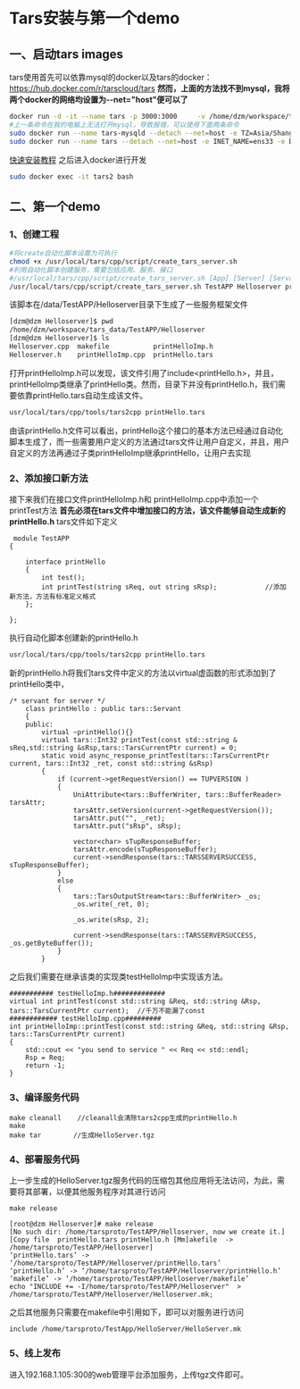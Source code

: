 # Tars安装与第一个demo
## 一、启动tars images
tars使用首先可以依靠mysql的docker以及tars的docker：
https://hub.docker.com/r/tarscloud/tars
**然而，上面的方法找不到mysql，我将两个docker的网络均设置为--net="host"便可以了**
```bash
docker run -d -it --name tars -p 3000:3000     -v /home/dzm/workspace/tars_data:/data tarscloud/tars:dev
#上一条命令在我的电脑上无法打开mysql，导致报错，可以使用下面两条命令
sudo docker run --name tars-mysqld --detach --net=host -e TZ=Asia/Shanghai -e MYSQL_ROOT_PASSWORD=password -v /home/dzm/tars/mysql_data:/var/lib/mysql mysql:5.6
sudo docker run --name tars --detach --net=host -e INET_NAME=ens33 -e DBIP=192.168.1.108 -e DBPort=3306 -e DBUser=root -e DBPassword=password -v /home/dzm/tars/tars_data:/data tarscloud/tars:dev
```
[快速安装教程](https://github.com/maq128/temp/blob/master/kb/tars%E5%B0%8F%E7%99%BD%E5%AE%89%E8%A3%85%E5%BF%85%E6%88%90%E6%89%8B%E5%86%8C.md) 
之后进入docker进行开发
```bash
sudo docker exec -it tars2 bash
```

## 二、第一个demo
### 1、创建工程
```sh
#将create自动化脚本设置为可执行
chmod +x /usr/local/tars/cpp/script/create_tars_server.sh 
#利用自动化脚本创建服务，需要包括应用、服务、接口
#/usr/local/tars/cpp/script/create_tars_server.sh [App] [Server] [Servant]
/usr/local/tars/cpp/script/create_tars_server.sh TestAPP Helloserver printHello
```
该脚本在/data/TestAPP/Helloserver目录下生成了一些服务框架文件
```sh
[dzm@dzm Helloserver]$ pwd
/home/dzm/workspace/tars_data/TestAPP/Helloserver
[dzm@dzm Helloserver]$ ls
Helloserver.cpp  makefile           printHelloImp.h
Helloserver.h    printHelloImp.cpp  printHello.tars
```
打开printHelloImp.h可以发现，该文件引用了include<printHello.h>，并且，printHelloImp类继承了printHello类。然而，目录下并没有printHello.h，我们需要依靠printHello.tars自动生成该文件。
```sh
usr/local/tars/cpp/tools/tars2cpp printHello.tars
```
由该printHello.h文件可以看出，printHello这个接口的基本方法已经通过自动化脚本生成了，而一些需要用户定义的方法通过tars文件让用户自定义，并且，用户自定义的方法再通过子类printHelloImp继承printHello，让用户去实现
### 2、添加接口新方法
接下来我们在接口文件printHelloImp.h和 printHelloImp.cpp中添加一个printTest方法
 **首先必须在tars文件中增加接口的方法，该文件能够自动生成新的printHello.h**
 tars文件如下定义
```
 module TestAPP
{

	interface printHello
	{
	    int test();
	    int printTest(string sReq, out string sRsp);			//添加新方法，方法有标准定义格式
	};

}; 
```
执行自动化脚本创建新的printHello.h
```sh
usr/local/tars/cpp/tools/tars2cpp printHello.tars
```
新的printHello.h将我们tars文件中定义的方法以virtual虚函数的形式添加到了printHello类中，
```
/* servant for server */
    class printHello : public tars::Servant
    {
    public:
        virtual ~printHello(){}
        virtual tars::Int32 printTest(const std::string & sReq,std::string &sRsp,tars::TarsCurrentPtr current) = 0;
        static void async_response_printTest(tars::TarsCurrentPtr current, tars::Int32 _ret, const std::string &sRsp)
        {
            if (current->getRequestVersion() == TUPVERSION )
            {
                UniAttribute<tars::BufferWriter, tars::BufferReader>  tarsAttr;
                tarsAttr.setVersion(current->getRequestVersion());
                tarsAttr.put("", _ret);
                tarsAttr.put("sRsp", sRsp);

                vector<char> sTupResponseBuffer;
                tarsAttr.encode(sTupResponseBuffer);
                current->sendResponse(tars::TARSSERVERSUCCESS, sTupResponseBuffer);
            }
            else
            {
                tars::TarsOutputStream<tars::BufferWriter> _os;
                _os.write(_ret, 0);

                _os.write(sRsp, 2);

                current->sendResponse(tars::TARSSERVERSUCCESS, _os.getByteBuffer());
            }
        }
```

之后我们需要在继承该类的实现类testHelloImp中实现该方法。
```
########### testHelloImp.h#############
virtual int printTest(const std::string &Req, std::string &Rsp, tars::TarsCurrentPtr current);  //千万不能漏了const
############ testHelloImp.cpp#########
int printHelloImp::printTest(const std::string &Req, std::string &Rsp, tars::TarsCurrentPtr current)
{
	std::cout << "you send to service " << Req << std::endl;
	Rsp = Req;
	return -1;
}
```

### 3、编译服务代码
```
make cleanall    //cleanall会清除tars2cpp生成的printHello.h
make
make tar     	//生成HelloServer.tgz
```

### 4、部署服务代码
上一步生成的HelloServer.tgz服务代码的压缩包其他应用将无法访问，为此，需要将其部署，以便其他服务程序对其进行访问
```
make release
```
```
[root@dzm Helloserver]# make release
[No such dir: /home/tarsproto/TestAPP/Helloserver, now we create it.]
[Copy file  printHello.tars printHello.h [Mm]akefile  ->  /home/tarsproto/TestAPP/Helloserver]
‘printHello.tars’ -> ‘/home/tarsproto/TestAPP/Helloserver/printHello.tars’
‘printHello.h’ -> ‘/home/tarsproto/TestAPP/Helloserver/printHello.h’
‘makefile’ -> ‘/home/tarsproto/TestAPP/Helloserver/makefile’
echo "INCLUDE += -I/home/tarsproto/TestAPP/Helloserver"  >  /home/tarsproto/TestAPP/Helloserver/Helloserver.mk;

```
之后其他服务只需要在makefile中引用如下，即可以对服务进行访问
```
include /home/tarsproto/TestApp/HelloServer/HelloServer.mk
```
### 5、线上发布
进入192.168.1.105:300的web管理平台添加服务，上传tgz文件即可。
